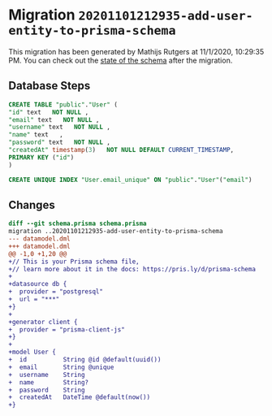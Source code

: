 # Migration `20201101212935-add-user-entity-to-prisma-schema`

This migration has been generated by Mathijs Rutgers at 11/1/2020, 10:29:35 PM.
You can check out the [state of the schema](./schema.prisma) after the migration.

## Database Steps

```sql
CREATE TABLE "public"."User" (
"id" text   NOT NULL ,
"email" text   NOT NULL ,
"username" text   NOT NULL ,
"name" text   ,
"password" text   NOT NULL ,
"createdAt" timestamp(3)   NOT NULL DEFAULT CURRENT_TIMESTAMP,
PRIMARY KEY ("id")
)

CREATE UNIQUE INDEX "User.email_unique" ON "public"."User"("email")
```

## Changes

```diff
diff --git schema.prisma schema.prisma
migration ..20201101212935-add-user-entity-to-prisma-schema
--- datamodel.dml
+++ datamodel.dml
@@ -1,0 +1,20 @@
+// This is your Prisma schema file,
+// learn more about it in the docs: https://pris.ly/d/prisma-schema
+
+datasource db {
+  provider = "postgresql"
+  url = "***"
+}
+
+generator client {
+  provider = "prisma-client-js"
+}
+
+model User {
+  id          String @id @default(uuid())
+  email       String @unique
+  username    String
+  name        String?
+  password    String
+  createdAt   DateTime @default(now())
+}
```



